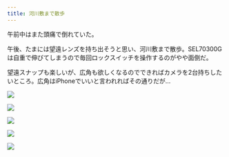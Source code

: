 ```yaml
---
title: 河川敷まで散歩
---
```


午前中はまた頭痛で倒れていた。

午後、たまには望遠レンズを持ち出そうと思い、河川敷まで散歩。SEL70300Gは自重で伸びてしまうので毎回ロックスイッチを操作するのがやや面倒だ。

望遠スナップも楽しいが、広角も欲しくなるのでできればカメラを2台持ちしたいところ。広角はiPhoneでいいと言われればその通りだが...

![](https://photos.apkas.net/medium/202401/20240114-143111.webp)

![](https://photos.apkas.net/medium/202401/20240114-144049.webp)

![](https://photos.apkas.net/medium/202401/20240114-153516.webp)

![](https://photos.apkas.net/medium/202401/20240114-160034.webp)

![](https://photos.apkas.net/medium/202401/20240114-160800.webp)
